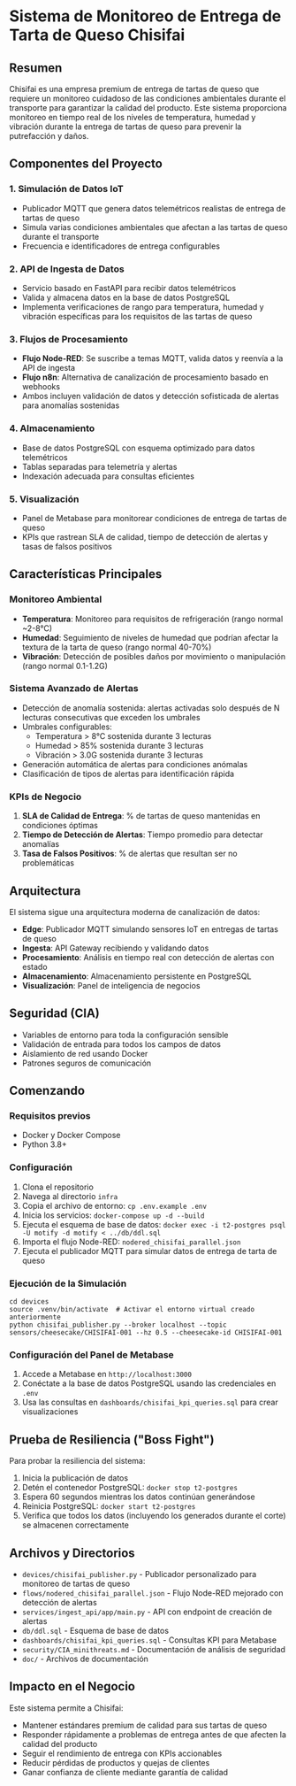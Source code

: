 # Sistema de Monitoreo de Entrega de Tarta de Queso Chisifai

## Resumen
Chisifai es una empresa premium de entrega de tartas de queso que requiere un monitoreo cuidadoso de las condiciones ambientales durante el transporte para garantizar la calidad del producto. Este sistema proporciona monitoreo en tiempo real de los niveles de temperatura, humedad y vibración durante la entrega de tartas de queso para prevenir la putrefacción y daños.

## Componentes del Proyecto

### 1. Simulación de Datos IoT
- Publicador MQTT que genera datos telemétricos realistas de entrega de tartas de queso
- Simula varias condiciones ambientales que afectan a las tartas de queso durante el transporte
- Frecuencia e identificadores de entrega configurables

### 2. API de Ingesta de Datos
- Servicio basado en FastAPI para recibir datos telemétricos
- Valida y almacena datos en la base de datos PostgreSQL
- Implementa verificaciones de rango para temperatura, humedad y vibración específicas para los requisitos de las tartas de queso

### 3. Flujos de Procesamiento
- **Flujo Node-RED**: Se suscribe a temas MQTT, valida datos y reenvía a la API de ingesta
- **Flujo n8n**: Alternativa de canalización de procesamiento basado en webhooks
- Ambos incluyen validación de datos y detección sofisticada de alertas para anomalías sostenidas

### 4. Almacenamiento
- Base de datos PostgreSQL con esquema optimizado para datos telemétricos
- Tablas separadas para telemetría y alertas
- Indexación adecuada para consultas eficientes

### 5. Visualización
- Panel de Metabase para monitorear condiciones de entrega de tartas de queso
- KPIs que rastrean SLA de calidad, tiempo de detección de alertas y tasas de falsos positivos

## Características Principales

### Monitoreo Ambiental
- **Temperatura**: Monitoreo para requisitos de refrigeración (rango normal ~2-8°C)
- **Humedad**: Seguimiento de niveles de humedad que podrían afectar la textura de la tarta de queso (rango normal 40-70%)
- **Vibración**: Detección de posibles daños por movimiento o manipulación (rango normal 0.1-1.2G)

### Sistema Avanzado de Alertas
- Detección de anomalía sostenida: alertas activadas solo después de N lecturas consecutivas que exceden los umbrales
- Umbrales configurables:
  - Temperatura > 8°C sostenida durante 3 lecturas
  - Humedad > 85% sostenida durante 3 lecturas
  - Vibración > 3.0G sostenida durante 3 lecturas
- Generación automática de alertas para condiciones anómalas
- Clasificación de tipos de alertas para identificación rápida

### KPIs de Negocio
1. **SLA de Calidad de Entrega**: % de tartas de queso mantenidas en condiciones óptimas
2. **Tiempo de Detección de Alertas**: Tiempo promedio para detectar anomalías
3. **Tasa de Falsos Positivos**: % de alertas que resultan ser no problemáticas

## Arquitectura
El sistema sigue una arquitectura moderna de canalización de datos:
- **Edge**: Publicador MQTT simulando sensores IoT en entregas de tartas de queso
- **Ingesta**: API Gateway recibiendo y validando datos
- **Procesamiento**: Análisis en tiempo real con detección de alertas con estado
- **Almacenamiento**: Almacenamiento persistente en PostgreSQL
- **Visualización**: Panel de inteligencia de negocios

## Seguridad (CIA)
- Variables de entorno para toda la configuración sensible
- Validación de entrada para todos los campos de datos
- Aislamiento de red usando Docker
- Patrones seguros de comunicación

## Comenzando

### Requisitos previos
- Docker y Docker Compose
- Python 3.8+

### Configuración
1. Clona el repositorio
2. Navega al directorio `infra`
3. Copia el archivo de entorno: `cp .env.example .env`
4. Inicia los servicios: `docker-compose up -d --build`
5. Ejecuta el esquema de base de datos: `docker exec -i t2-postgres psql -U motify -d motify < ../db/ddl.sql`
6. Importa el flujo Node-RED: `nodered_chisifai_parallel.json`
7. Ejecuta el publicador MQTT para simular datos de entrega de tarta de queso

### Ejecución de la Simulación
```
cd devices
source .venv/bin/activate  # Activar el entorno virtual creado anteriormente
python chisifai_publisher.py --broker localhost --topic sensors/cheesecake/CHISIFAI-001 --hz 0.5 --cheesecake-id CHISIFAI-001
```

### Configuración del Panel de Metabase
1. Accede a Metabase en `http://localhost:3000`
2. Conéctate a la base de datos PostgreSQL usando las credenciales en `.env`
3. Usa las consultas en `dashboards/chisifai_kpi_queries.sql` para crear visualizaciones

## Prueba de Resiliencia ("Boss Fight")
Para probar la resiliencia del sistema:
1. Inicia la publicación de datos
2. Detén el contenedor PostgreSQL: `docker stop t2-postgres`
3. Espera 60 segundos mientras los datos continúan generándose
4. Reinicia PostgreSQL: `docker start t2-postgres`
5. Verifica que todos los datos (incluyendo los generados durante el corte) se almacenen correctamente

## Archivos y Directorios
- `devices/chisifai_publisher.py` - Publicador personalizado para monitoreo de tartas de queso
- `flows/nodered_chisifai_parallel.json` - Flujo Node-RED mejorado con detección de alertas
- `services/ingest_api/app/main.py` - API con endpoint de creación de alertas
- `db/ddl.sql` - Esquema de base de datos
- `dashboards/chisifai_kpi_queries.sql` - Consultas KPI para Metabase
- `security/CIA_minithreats.md` - Documentación de análisis de seguridad
- `doc/` - Archivos de documentación

## Impacto en el Negocio
Este sistema permite a Chisifai:
- Mantener estándares premium de calidad para sus tartas de queso
- Responder rápidamente a problemas de entrega antes de que afecten la calidad del producto
- Seguir el rendimiento de entrega con KPIs accionables
- Reducir pérdidas de productos y quejas de clientes
- Ganar confianza de cliente mediante garantía de calidad